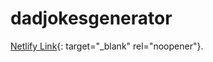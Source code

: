 # dadjokesgenerator

[Netlify Link](https://warm-dodol-9fb904.netlify.app/){: target="_blank" rel="noopener"}.
